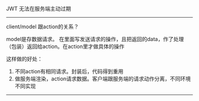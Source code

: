 JWT 无法在服务端主动过期

---

client/model 跟action的关系？

model是存数据请求。 在里面写发送请求的操作，且把返回的data，作了处理（包装）返回给action。在action里才做具体的操作

这样做的好处：

1. 不同action有相同请求。封装后，代码得到重用
2. 做服务端渲染，action请求数据。客户端跟服务端的请求动作分离，不同环境不同实现

---

